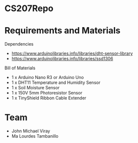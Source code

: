 # CS207Repo
Requirements and Materials
=========
Dependencies
* https://www.arduinolibraries.info/libraries/dht-sensor-library
* https://www.arduinolibraries.info/libraries/ssd1306

Bill of Materials
* 1 x Arduino Nano R3 or Arduino Uno
* 1 x DHT11 Temperature and Humidity Sensor
* 1 x Soil Moisture Sensor
* 1 x 150V 5mm Photoresistor Sensor
* 1 x TinyShield Ribbon Cable Extender

Team
========
* John Michael Viray
* Ma Lourdes Tambanillo
